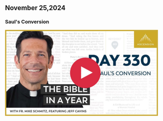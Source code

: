 ## November 25,2024

### Saul's Conversion

[![Saul's Conversion](https://raw.githubusercontent.com/linusjf/BIAY/main/November/jpgs/Day330.jpg)](https://youtu.be/HOhsUfunEuM "Saul's Conversion")
